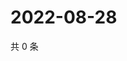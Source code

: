 # 2022-08-28

共 0 条

<!-- BEGIN WEIBO -->
<!-- 最后更新时间 Sun Aug 28 2022 14:20:05 GMT+0800 (China Standard Time) -->

<!-- END WEIBO -->
